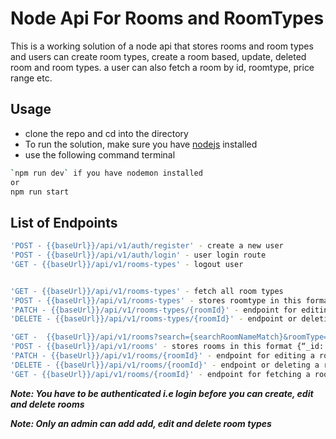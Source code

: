# Node Api For Rooms and RoomTypes

This is a working solution of a node api that stores rooms and room types and users can create room types, create a room based, update, deleted room and room types. a user can also fetch a room by id, roomtype, price range etc.

## Usage

- clone the repo and cd into the directory
- To run the solution, make sure you have [nodejs](https://nodejs.org) installed
- use the following command terminal

```bash
`npm run dev` if you have nodemon installed
or
npm run start
```

## List of Endpoints

```bash
'POST - {{baseUrl}}/api/v1/auth/register' - create a new user
'POST - {{baseUrl}}/api/v1/auth/login' - user login route
'GET - {{baseUrl}}/api/v1/rooms-types' - logout user


'GET - {{baseUrl}}/api/v1/rooms-types' - fetch all room types
'POST - {{baseUrl}}/api/v1/rooms-types' - stores roomtype in this format { “_id”: ObjectId, “name”: string}
'PATCH - {{baseUrl}}/api/v1/rooms-types/{roomId}' - endpoint for editing a room type using its id
'DELETE - {{baseUrl}}/api/v1/rooms-types/{roomId}' - endpoint or deleting a room type using its id

'GET -  {{baseUrl}}/api/v1/rooms?search={searchRoomNameMatch}&roomType={searchRoomTypeNameMatch}&minPrice={searchRoomMinimumPriceMatch}&maxPrice={searchRoomMaximumPriceMatch}' - Available queries are the search, roomType, minPrice& maxPrice, which are meant to be optional queries on the db unless when the user passes them on the endpoint. Note that when only maxPrice is passed, consider the minPrice 0.
'POST - {{baseUrl}}/api/v1/rooms' - stores rooms in this format {“_id: ObjectId, “name”: string, “roomType”: ObjectId, “price”: number}
'PATCH - {{baseUrl}}/api/v1/rooms/{roomId}' - endpoint for editing a room using its id
'DELETE - {{baseUrl}}/api/v1/rooms/{roomId}' - endpoint or deleting a room using its id
'GET - {{baseUrl}}/api/v1/rooms/{roomId}' - endpoint for fetching a room using its id

```

**_Note: You have to be authenticated i.e login before you can create, edit and delete rooms_**

**_Note: Only an admin can add add, edit and delete room types_**
